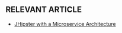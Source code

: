 ## RELEVANT ARTICLE

- [JHipster with a Microservice Architecture](https://www.baeldung.com/jhipster-microservices)
